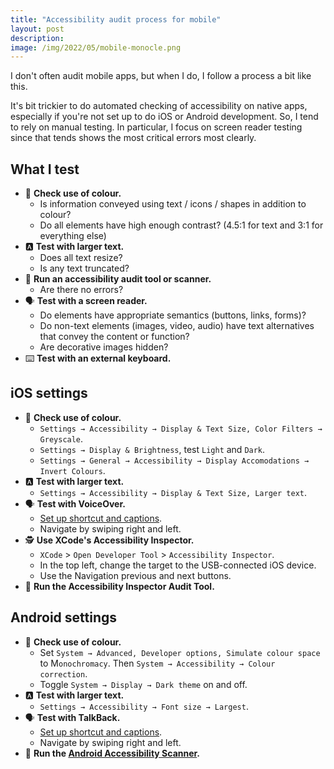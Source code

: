 ```yaml
---
title: "Accessibility audit process for mobile"
layout: post
description: 
image: /img/2022/05/mobile-monocle.png
---
```


I don't often audit mobile apps, but when I do, I follow a process a bit like this.

It's bit trickier to do automated checking of accessibility on native apps, especially if you're not set up to do iOS or Android development. So, I tend to rely on manual testing. In particular, I focus on screen reader testing since that tends shows the most critical errors most clearly.

## What I test

- <span aria-hidden="true">🎨</span> **Check use of colour.**
	- Is information conveyed using text / icons / shapes in addition to colour?
	- Do all elements have high enough contrast? (4.5:1 for text and 3:1 for everything else)
- <span aria-hidden="true">🅰️</span> **Test with larger text.**
	- Does all text resize?
	- Is any text truncated?
- <span aria-hidden="true">🤖</span> **Run an accessibility audit tool or scanner.**
	- Are there no errors?
- <span aria-hidden="true">🗣️</span> **Test with a screen reader.**
	- Do elements have appropriate semantics (buttons, links, forms)?
	- Do non-text elements (images, video, audio) have text alternatives that convey the content or function?
	- Are decorative images hidden?
- <span aria-hidden="true">⌨️</span> **Test with an external keyboard.**

## iOS settings

- <span aria-hidden="true">🎨</span> **Check use of colour.**
	- `Settings → Accessibility → Display & Text Size, Color Filters → Greyscale`.
	- `Settings → Display & Brightness`, test `Light` and `Dark`.
	- `Settings → General → Accessibility → Display Accomodations → Invert Colours`.
- <span aria-hidden="true">🅰️</span> **Test with larger text.**
	- `Settings → Accessibility → Display & Text Size, Larger text`.
- <span aria-hidden="true">🗣️</span> **Test with VoiceOver.**
	- [Set up shortcut and captions](/2021/07/31/testing-with-screen-readers/#first-time-set-up-2).
	- Navigate by swiping right and left.
- <span aria-hidden="true">🕵️</span> **Use XCode's Accessibility Inspector.**
	- `XCode` > `Open Developer Tool` > `Accessibility Inspector`.
	- In the top left, change the target to the USB-connected iOS device.
	- Use the Navigation previous and next buttons.
- <span aria-hidden="true">🤖</span> **Run the Accessibility Inspector Audit Tool.**

## Android settings

- <span aria-hidden="true">🎨</span> **Check use of colour.**
	- Set `System → Advanced, Developer options, Simulate colour space` to M`onochromacy`. Then `System → Accessibility → Colour correction`.
	- Toggle `System → Display → Dark theme` on and off.
- <span aria-hidden="true">🅰️</span> **Test with larger text.**
	- `Settings → Accessibility → Font size → Largest`.
- <span aria-hidden="true">🗣️</span> **Test with TalkBack.**
	- [Set up shortcut and captions](/2021/07/31/testing-with-screen-readers/#first-time-set-up-3).
	- Navigate by swiping right and left.
- <span aria-hidden="true">🤖</span> **Run the [Android Accessibility Scanner](https://play.google.com/store/apps/details?id=com.google.android.apps.accessibility.auditor).**
